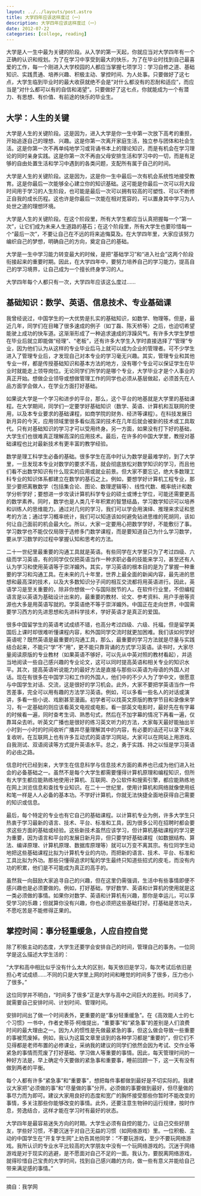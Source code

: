 ```yaml
---
layout: ../../layouts/post.astro
title: 大学四年应该这样度过（一）
description: 大学四年应该这样度过（一）
date: 2012-07-22
categories: [college, reading]
---
```


大学是人一生中最为关键的阶段。从入学的第一天起，你就应当对大学四年有一个正确的认识和规划。为了在学习中享受到最大的快乐，为了在毕业时找到自己最喜爱的工作，每一个刚进入大学校园的人都应当掌握七项学习：学习自修之道、基础知识、实践贯通、培养兴趣、积极主动、掌控时间、为人处事。只要做好了这七点，大学生临到毕业时的最大收获就绝不会是“对什么都没有的忍耐和适应”，而应当是“对什么都可以有的自信和渴望”。只要做好了这七点，你就能成为一个有潜力、有思想、有价值、有前途的快乐的毕业生。

## 大学：人生的关键

大学是人生的关键阶段。这是因为，进入大学是你一生中第一次放下高考的重担，开始追逐自己的理想、兴趣。这是你第一次离开家庭生活，独立参与团体和社会生活。这是你第一次不再单纯地学习或背诵书本上的理论知识，而是有机会在学习理论的同时亲身实践。这是你第一次不再由父母安排生活和学习中的一切，而是有足够的自由处置生活和学习中遇到的各类问题，支配所有属于自己的时间。

大学是人生的关键阶段。这是因为，这是你一生中最后一次有机会系统性地接受教育。这是你最后一次能够全心建立你的知识基础。这可能是你最后一次可以将大段时间用于学习的人生阶段，也可能是最后一次可以拥有较高的可塑性、可以不断修正自我的成长历程。这也许是你最后一次能在相对宽容的，可以置身其中学习为人处世之道的理想环境。

大学是人生的关键阶段。在这个阶段里，所有大学生都应当认真把握每一个“第一次”，让它们成为未来人生道路的基石；在这个阶段里，所有大学生也要珍惜每一个“最后一次”，不要让自己在不远的将来追悔莫及。在大学四年里，大家应该努力编织自己的梦想，明确自己的方向，奠定自己的基础。

大学是一生中学习能力转变最大的时候，是把“基础学习”和“进入社会”这两个阶段衔接起来的重要时期。因此，在大学四年中，要努力培养自己的学习能力，提高自己的学习境界，让自己成为一个擅长终身学习的人。

大学四年每个人都只有一次，大学四年应该这么度过……

## 基础知识：数学、英语、信息技术、专业基础课

我曾经说过，中国学生的一大优势是扎实的基础知识，如数学、物理等。但是，最近几年，同学们在目睹了很多速成的例子（如丁磊、陈天桥等）之后，也迫切希望能驶上成功的快车道。这渐渐形成了一种追求速成的浮躁风气。有许多大学生梦想在毕业后就立即能做“经理”、“老板”，还有许多大学生入学时直接选择了“管理”专业，因为他们认为从这样的专业毕业后马上就可以成为企业的管理者。可不少学生进入了管理专业后，才发现自己对本专业的学习毫无兴趣。其实，管理专业和其他专业一样，都是传授基础知识和基本方法的地方，没有哪个专业可以保证学生在毕业时就能走上领导岗位。无论同学们所学的是哪个专业，大学毕业才是个人事业的真正开始。想做企业领导或想做管理工作的同学也必须从基层做起，必须首先在人品方面学会做人，在学业方面打好基础。

如果说大学是一个学习和进步的平台，那么，这个平台的地基就是大学里的基础课程。在大学期间，同学们一定要学好基础知识（数学、英语、计算机和互联网的使用，以及本专业要求的基础课程，如商学院的财务、经济等课程）。在科技发展日新月异的今天，应用领域里很多看似高深的技术在几年后就会被新的技术或工具取代。只有对基础知识的学习才可以受用终身。另一方面，如果没有打下好的基础，大学生们也很难真正理解高深的应用技术。最后，在许多的中国大学里，教授对基础课程也比对最新技术有更丰富的教学经验。

数学是理工科学生必备的基础。很多学生在高中时认为数学是最难学的，到了大学里，一旦发现本专业对数学的要求不高，就会彻底放松对数学知识的学习，而且他们看不出数学知识有什么现实的应用或就业前景。但大家不要忘记，绝大多数理工科专业的知识体系都建立在数学的基石之上。例如，要想学好计算机工程专业，那至少要把离散数学（包括集合论、图论、数理逻辑等）、线性代数、概率统计和数学分析学好；要想进一步攻读计算机科学专业的硕士或博士学位，可能还需要更高的数学素养。同时，数学也是人类几千年积累的智慧结晶，学习数学知识可以培养和训练人的思维能力。通过对几何的学习，我们可以学会用演绎、推理来求证和思考的方法；通过学习概率统计，我们可以知道该如何避免钻进思维的死胡同，该如何让自己面前的机会最大化。所以，大家一定要用心把数学学好，不能敷衍了事。学习数学也不能仅仅局限于选修多门数学课程，而是要知道自己为什么学习数学，要从学习数学的过程中掌握认知和思考的方法。

二十一世纪里最重要的沟通工具就是英语。有些同学在大学里只为了考过四级、六级而学习英语，有的同学仅仅把英语当作一种求职必备的技能来学习，甚至还有人认为学习和使用英语等于崇洋媚外。其实，学习英语的根本目的是为了掌握一种重要的学习和沟通工具。在未来的几十年里，世界上最全面的新闻内容，最先进的思想和最高深的技术，以及大多数知识分子间的相互交流都将用英语进行。因此，英语学习是至关重要的，除非你想做一个与国际脱节的人。在软件行业里，不但编程语言是以英语为基础设计出来的，最重要的教材、论文、参考资料、用户手册等资源也大多是用英语写就的。学英语绝不等于崇洋媚外。中国正在走向世界，中国需要学习西方的先进思想和先进科学技术，学好英语才是真正的爱国。

很多中国留学生的英语考试成绩不错，也高分考过四级、六级、托福，但是留学美国后上课时却很难听懂课程内容，和外国同学交流时就更加困难。我们该如何学好英语呢？既然英语是最重要的沟通工具，那么，最重要的学习方法就是尽量与实践结合起来，不能只“学”不“用”，更不能只靠背诵的方式学习英语。读书时，大家尽量阅读原版的专业教材（如果英语不够好，可以先从中英对照的教材看起），并适当地阅读一些自己感兴趣的专业论文，这可以同时提高英语和相关专业的知识水平。其次，提高英语听说能力的最好方法是直接与那些以英语为母语的外国人对话。现在有很多在中国学习和工作的外国人，他们中的不少人为了学中文，很愿意与中国学生对话、交流，这是很好的学习机会。此外，大家不要把学英语当作一件苦差事，完全可以用有趣的方法学习英语。例如，可以多看一些名人的对话或演讲，多看一些小说、戏剧甚至漫画。初学者可以找英文原版的教学节目和录像来学习，有一定基础的则应该看英文电视或电影。看一部英文电影时，最好先在有字幕的时候看一遍，同时查考生词、熟悉句式，然后在不加字幕的情况下再看一遍，仅靠耳朵去听。听英文广播也是很好的练习英文听力的方法，大家每天最好能抽出半小时到一小时的时间收听广播并尽量理解其中的内容，有必要的话还可以录下来反复收听。在互联网上也有许多互动式的英语学习网站，大家可以在网站上用游戏、自我测试、双语阅读等方式提升英语水平。总之，勇于实践、持之以恒是学习英语的必由之路。

信息时代已经到来，大学生在信息科学与信息技术方面的素养也已成为他们进入社会的必备基础之一。虽然不是每个大学生都需要懂得计算机原理和编程知识，但所有大学生都应能熟练地使用计算机、互联网、办公软件和搜索引擎，都应能熟练地在网上浏览信息和查找专业知识。在二十一世纪里，使用计算机和网络就像使用纸和笔一样是人人必备的基本功。不学好计算机，你就无法快捷全面地获得自己需要的知识或信息。

最后，每个特定的专业也有它自己的基础课程。以计算机专业为例，许多大学生只热衷于学习最新的语言、技术、平台、标准和工具，因为很多公司在招聘时都会要求这些方面的基础或经验。这些新技术虽然应该学习，但计算机基础课程的学习更为重要，因为语言和平台的发展日新月异，但只要学好基础课程（如数据结构、算法、编译原理、计算机原理、数据库原理等）就可以万变不离其宗。有位同学生动地把这些基础课程比拟为计算机专业的内功，而把新的语言、技术、平台、标准和工具比拟为外功。那些只懂得追求时髦的学生最终只知道些招式的皮毛，而没有内功的积累，他们是不可能成为真正的高手的。

虽然我一向鼓励大家追寻自己的兴趣，但在这里仍需强调，生活中有些事情即便不感兴趣也是必须要做的。例如，打好基础，学好数学、英语和计算机的使用就是这一类必须做的事情。如果你对数学、英语和计算机有兴趣，那你是幸运儿，可以享受学习的乐趣；但就算你没有兴趣，你也必须把这些基础打好。打基础是苦功夫，不愿吃苦是不能修得正果的。

## 掌控时间：事分轻重缓急，人应自控自觉

除了积极主动的态度，大学生还要学会安排自己的时间，管理自己的事务。一位同学是这么描述大学生活的：

“大学和高中相比似乎没有什么太大的区别，每天依旧是学习，每次考试后依旧是担心考试成绩……不同的只是大学里上网的时间和睡觉的时间多了很多，压力也小了很多。”

这位同学并不明白，“时间多了很多”正是大学与高中之间巨大的差别。时间多了，就需要自己安排时间、计划时间、管理时间。

安排时间出了做一个时间表外，更重要的是“事分轻重缓急”。在《高效能人士的七个习惯》一书中，作者史蒂芬·柯维提出，“重要事”和“紧急事”的差别是人们浪费时间的最大理由之一。因为人的惯性是先做最紧急的事，但这么做会导致一些重要的事被荒废掉。例如，我认为这篇文章里谈到的各种学习都是“重要的”，但它们不见得都是老师布置的必修课业，采纳我的建议的同学们依然会因为考试、交作业等紧急的事情而荒废了打好基础、学习做人等重要的事情。因此，每天管理时间的一种好方法是，早上确定今天要做的紧急事和重要事，睡前回顾一下，这一天有没有做到两者的平衡。

每个人都有许多“紧急事”和“重要事”，想把每件事都做到最好是不切实际的。我建议大家把“必须做的事”和“尽量做的事”分开。必须做的事要做到最好，但尽量做的事尽力而为即可。建议大家用良好的态度和宽广的胸怀接受那些你暂时不能改变的事情，多关注那些你能够改变的事情。此外，还要注意生物钟的运行规律，按时作息，劳逸结合，这样才能在学习时有最好的状态。

大学四年是最容易迷失方向的时期。大学生必须有自控的能力，让自己交些好朋友，学些好习惯，不要沉迷于对自己无益的习惯（如网络游戏）里。一位积极、主动的中国学生在“开复学生网”上劝告其他同学：“不要玩游戏，至少不要玩网络游戏。我所认识的专业水平比较高的大学朋友中没有一个玩网络游戏的。沉迷于网络游戏是对于现实的逃避，是不愿面对自己不足的一面。我认为，要脱离网络游戏，就得珍惜自己宝贵的大学时间，找到自己感兴趣的方向，做一些有意义并能给自己带来满足感的事情。”

---

摘自：我学网
